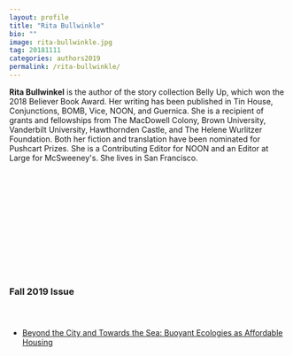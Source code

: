 ```yaml
---
layout: profile
title: "Rita Bullwinkle"
bio: ""
image: rita-bullwinkle.jpg
tag: 20181111
categories: authors2019
permalink: /rita-bullwinkle/
---
```


<span style="font-weight:700">Rita Bullwinkel</span> is the author of the story collection Belly Up, which won the 2018 Believer Book Award. Her writing has been published in Tin House, Conjunctions, BOMB, Vice, NOON, and Guernica. She is a recipient of grants and fellowships from The MacDowell Colony, Brown University, Vanderbilt University, Hawthornden Castle, and The Helene Wurlitzer Foundation. Both her fiction and translation have been nominated for Pushcart Prizes. She is a Contributing Editor for NOON and an Editor at Large for McSweeney's. She lives in San Francisco.



<h3 style="padding: 5vh 0 1vh 0;">Fall 2019 Issue</h3>
<ul class="collection-list">
  <li><a href="{{site.baseurl}}/beyond-the-city-and-towards-the-sea/">Beyond the City and Towards the Sea: Buoyant Ecologies as Affordable Housing</a></li>
</ul>